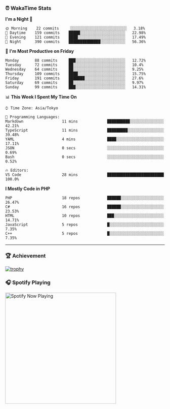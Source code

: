 ### ⏰ WakaTime Stats


<!--START_SECTION:waka-->
**I'm a Night 🦉** 

```text
🌞 Morning    22 commits     ░░░░░░░░░░░░░░░░░░░░░░░░░   3.18% 
🌆 Daytime    159 commits    █████░░░░░░░░░░░░░░░░░░░░   22.98% 
🌃 Evening    121 commits    ████░░░░░░░░░░░░░░░░░░░░░   17.49% 
🌙 Night      390 commits    ██████████████░░░░░░░░░░░   56.36%

```
📅 **I'm Most Productive on Friday** 

```text
Monday       88 commits     ███░░░░░░░░░░░░░░░░░░░░░░   12.72% 
Tuesday      72 commits     ██░░░░░░░░░░░░░░░░░░░░░░░   10.4% 
Wednesday    64 commits     ██░░░░░░░░░░░░░░░░░░░░░░░   9.25% 
Thursday     109 commits    ████░░░░░░░░░░░░░░░░░░░░░   15.75% 
Friday       191 commits    ███████░░░░░░░░░░░░░░░░░░   27.6% 
Saturday     69 commits     ██░░░░░░░░░░░░░░░░░░░░░░░   9.97% 
Sunday       99 commits     ███░░░░░░░░░░░░░░░░░░░░░░   14.31%

```


📊 **This Week I Spent My Time On** 

```text
⌚︎ Time Zone: Asia/Tokyo

💬 Programming Languages: 
Markdown                 11 mins             ██████████░░░░░░░░░░░░░░░   42.21% 
TypeScript               11 mins             █████████░░░░░░░░░░░░░░░░   39.48% 
YAML                     4 mins              ████░░░░░░░░░░░░░░░░░░░░░   17.11% 
JSON                     0 secs              ░░░░░░░░░░░░░░░░░░░░░░░░░   0.69% 
Bash                     0 secs              ░░░░░░░░░░░░░░░░░░░░░░░░░   0.52%

🔥 Editors: 
VS Code                  28 mins             █████████████████████████   100.0%

```

**I Mostly Code in PHP** 

```text
PHP                      18 repos            ██████░░░░░░░░░░░░░░░░░░░   26.47% 
C#                       16 repos            ██████░░░░░░░░░░░░░░░░░░░   23.53% 
HTML                     10 repos            ███░░░░░░░░░░░░░░░░░░░░░░   14.71% 
JavaScript               5 repos             █░░░░░░░░░░░░░░░░░░░░░░░░   7.35% 
C++                      5 repos             █░░░░░░░░░░░░░░░░░░░░░░░░   7.35%

```



<!--END_SECTION:waka-->

---

### 🏆 Achievement

[![trophy](https://github-profile-trophy.vercel.app/?username=Slime-hatena&theme=flat&no-bg=true&no-frame=true&column=8)](https://github.com/ryo-ma/github-profile-trophy)

### 🎧 Spotify Playing

[<img src="https://spotify-now-playing-slime-hatena.vercel.app/api/spotify-playing" alt="Spotify Now Playing" width="350" />](https://open.spotify.com/user/slime_hatena)

<!--
**Slime-hatena/Slime-hatena** is a ✨ _special_ ✨ repository because its `README.md` (this file) appears on your GitHub profile.

Here are some ideas to get you started:

- 🔭 I’m currently working on ...
- 🌱 I’m currently learning ...
- 👯 I’m looking to collaborate on ...
- 🤔 I’m looking for help with ...
- 💬 Ask me about ...
- 📫 How to reach me: ...
- 😄 Pronouns: ...
- ⚡ Fun fact: ...
-->
